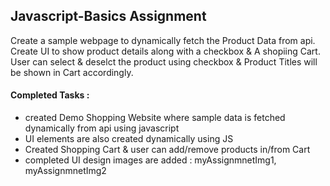 ## Javascript-Basics Assignment 
  Create a sample webpage to dynamically fetch the Product Data from api. 
  Create UI to show product details along with a checkbox & A shopiing Cart.
  User can select & deselct the product using checkbox & Product Titles will be shown in Cart accordingly.
  
  #### Completed Tasks :
  - created Demo Shopping Website where sample data is fetched dynamically from api using javascript
  - UI elements are also created dynamically using JS
  - Created Shopping Cart & user can add/remove products in/from Cart 
  - completed UI design images are added : myAssignmnetImg1, myAssignmnetImg2
